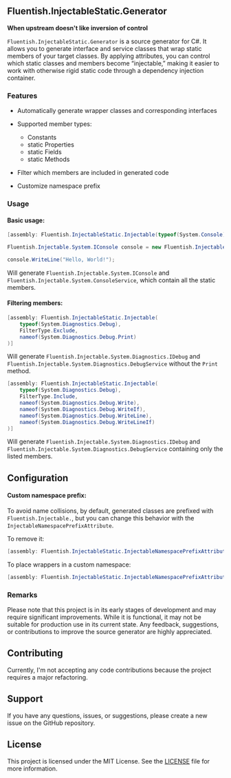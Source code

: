 ## Fluentish.InjectableStatic.Generator  
**When upstream doesn't like inversion of control**

`Fluentish.InjectableStatic.Generator` is a source generator for C#. It allows you to generate interface and service classes that wrap static members of your target classes. By applying attributes, you can control which static classes and members become “injectable,” making it easier to work with otherwise rigid static code through a dependency injection container.

### Features
- Automatically generate wrapper classes and corresponding interfaces
- Supported member types:
  - Constants
  - static Properties
  - static Fields
  - static Methods

- Filter which members are included in generated code
- Customize namespace prefix

### Usage
#### Basic usage:
```csharp
[assembly: Fluentish.InjectableStatic.Injectable(typeof(System.Console))]

Fluentish.Injectable.System.IConsole console = new Fluentish.Injectable.System.ConsoleService();

console.WriteLine("Hello, World!");
```
Will generate `Fluentish.Injectable.System.IConsole` and `Fluentish.Injectable.System.ConsoleService`, which contain all the static members.

#### Filtering members:
```csharp
[assembly: Fluentish.InjectableStatic.Injectable(
    typeof(System.Diagnostics.Debug),
    FilterType.Exclude,
    nameof(System.Diagnostics.Debug.Print)
)]
```
Will generate `Fluentish.Injectable.System.Diagnostics.IDebug` and `Fluentish.Injectable.System.Diagnostics.DebugService` without the `Print` method.

```csharp
[assembly: Fluentish.InjectableStatic.Injectable(
    typeof(System.Diagnostics.Debug),
    FilterType.Include,
    nameof(System.Diagnostics.Debug.Write),
    nameof(System.Diagnostics.Debug.WriteIf),
    nameof(System.Diagnostics.Debug.WriteLine),
    nameof(System.Diagnostics.Debug.WriteLineIf)
)]
```
Will generate `Fluentish.Injectable.System.Diagnostics.IDebug` and `Fluentish.Injectable.System.Diagnostics.DebugService` containing only the listed members.

## Configuration
#### Custom namespace prefix:
To avoid name collisions, by default, generated classes are prefixed with `Fluentish.Injectable.`, but you can change this behavior with the `InjectableNamespacePrefixAttribute`.

To remove it:
```csharp
[assembly: Fluentish.InjectableStatic.InjectableNamespacePrefixAttribute("")]
```

To place wrappers in a custom namespace:
```csharp
[assembly: Fluentish.InjectableStatic.InjectableNamespacePrefixAttribute("My.Namespace")]
```

### Remarks
Please note that this project is in its early stages of development and may require significant improvements. While it is functional, it may not be suitable for production use in its current state. Any feedback, suggestions, or contributions to improve the source generator are highly appreciated.

## Contributing
Currently, I'm not accepting any code contributions because the project requires a major refactoring.

## Support
If you have any questions, issues, or suggestions, please create a new issue on the GitHub repository.

## License
This project is licensed under the MIT License. See the  [LICENSE](LICENSE.txt) file for more information.
